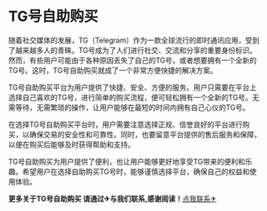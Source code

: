 # TG号自助购买

随着社交媒体的发展，TG（Telegram）作为一款全球流行的即时通讯应用，受到了越来越多人的青睐。TG号成为了人们进行社交、交流和分享的重要身份标识。然而，有些用户可能由于各种原因丢失了自己的TG号，或者想要拥有一个全新的TG号。这时，TG号自助购买就成了一个非常方便快捷的解决方案。

TG号自助购买平台为用户提供了快捷、安全、方便的服务。用户只需要在平台上选择自己喜欢的TG号，进行简单的购买流程，便可轻松拥有一个全新的TG号。无需等待，无需繁琐的操作，让用户能够在最短的时间内拥有自己心仪的TG号。

在选择TG号自助购买平台时，用户需要注意选择正规、信誉良好的平台进行购买，以确保交易的安全性和可靠性。同时，也要留意平台提供的售后服务和保障，以便在购买后能够及时获得帮助和支持。

TG号自助购买为用户提供了便利，也让用户能够更好地享受TG带来的便利和乐趣。希望用户在选择自助购买TG号时，能够谨慎选择平台，确保自己的权益和使用体验。

**更多关于TG号自助购买 请通过✈与我们联系,感谢阅读！**[点我联系✈](https://www.G208.com)